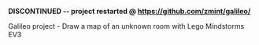 <b>DISCONTINUED -- project restarted @ https://github.com/zmint/galileo/</b>

Galileo project - Draw a map of an unknown room with Lego Mindstorms EV3
